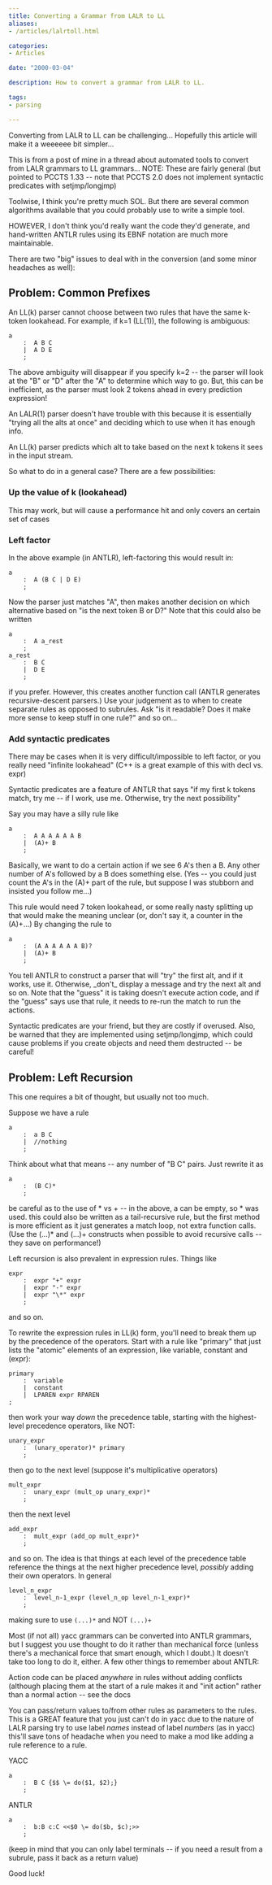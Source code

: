 ```yaml
---
title: Converting a Grammar from LALR to LL
aliases:
- /articles/lalrtoll.html

categories:
- Articles

date: "2000-03-04"

description: How to convert a grammar from LALR to LL.

tags:
- parsing

---
```


Converting from LALR to LL can be challenging... Hopefully this article will make it a weeeeee bit simpler...

<!--more-->

This is from a post of mine in a thread about automated tools to convert from LALR grammars to LL grammars... NOTE: These are fairly general (but pointed to PCCTS 1.33 -- note that PCCTS 2.0 does not implement syntactic predicates with setjmp/longjmp)

Toolwise, I think you're pretty much SOL. But there are several common algorithms available that you could probably use to write a simple tool.

HOWEVER, I don't think you'd really want the code they'd generate, and hand-written ANTLR rules using its EBNF notation are much more maintainable.

There are two "big" issues to deal with in the conversion (and some minor headaches as well):

## Problem: Common Prefixes
    
An LL(k) parser cannot choose between two rules that have the same k-token lookahead. For example, if k=1 (LL(1)), the following is ambiguous:
    
```antlr
a
    :  A B C
    |  A D E
    ;   
```
    
The above ambiguity will disappear if you specify k=2 -- the parser will look at the "B" or "D" after the "A" to determine which way to go. But, this can be inefficient, as the parser must look 2 tokens ahead in every prediction expression!
    
An LALR(1) parser doesn't have trouble with this because it is essentially "trying all the alts at once" and deciding which to use when it has enough info.
    
An LL(k) parser predicts which alt to take based on the next k tokens it sees in the input stream.
    
So what to do in a general case? There are a few possibilities:

### Up the value of k (lookahead)
This may work, but will cause a performance hit and only covers an certain set of cases

### Left factor

In the above example (in ANTLR), left-factoring this would result in:
        
```antlr		
a
    :  A (B C | D E)
    ;
```		
        
Now the parser just matches "A", then makes another decision on which alternative based on "is the next token B or D?" Note that this could also be written

```antlr	    
a
    :  A a_rest
    ;
a_rest
    :  B C
    |  D E
    ;
```

if you prefer. However, this creates another function call (ANTLR generates recursive-descent parsers.) Use your judgement as to when to create separate rules as opposed to subrules. Ask "is it readable? Does it make more sense to keep stuff in one rule?" and so on...
        
### Add syntactic predicates

There may be cases when it is very difficult/impossible to left factor, or you really need "infinite lookahead" (C++ is a great example of this with decl vs. expr) 

Syntactic predicates are a feature of ANTLR that says "if my first k tokens match, try me -- if I work, use me. Otherwise, try the next possibility"
        
Say you may have a silly rule like

```antlr 
a
    :  A A A A A A B
    |  (A)+ B
    ;
```
        
Basically, we want to do a certain action if we see 6 A's then a B. Any other number of A's followed by a B does something else. (Yes -- you could just count the A's in the (A)+ part of the rule, but suppose I was stubborn and insisted you follow me...)
        
This rule would need 7 token lookahead, or some really nasty splitting up that would make the meaning unclear (or, don't say it, a counter in the (A)+...) By changing the rule to

```antlr    
a
    :  (A A A A A A B)?
    |  (A)+ B
    ;
```

You tell ANTLR to construct a parser that will "try" the first alt, and if it works, use it. Otherwise, \_don't\_ display a message and try the next alt and so on. Note that the "guess" it is taking doesn't execute action code, and if the "guess" says use that rule, it needs to re-run the match to run the actions.
        
Syntactic predicates are your friend, but they are costly if overused. Also, be warned that they are implemented using setjmp/longjmp, which could cause problems if you create objects and need them destructed -- be careful!
        
   
## Problem: Left Recursion
    
This one requires a bit of thought, but usually not too much.
    
Suppose we have a rule
    
```antlr
a
    :  a B C
    |  //nothing
    ;
```

Think about what that means -- any number of "B C" pairs. Just rewrite it as

```antlr 
a
    :  (B C)*
    ;
```

be careful as to the use of \* vs + -- in the above, a can be empty, so \* was used. this could also be written as a tail-recursive rule, but the first method is more efficient as it just generates a match loop, not extra function calls. (Use the (...)\* and (...)+ constructs when possible to avoid recursive calls -- they save on performance!)
    
Left recursion is also prevalent in expression rules. Things like

```antlr    
expr
    :  expr "+" expr
    |  expr "-" expr
    |  expr "\*" expr
    ;
```    
and so on.
    
To rewrite the expression rules in LL(k) form, you'll need to break them up by the precedence of the operators. Start with a rule like "primary" that just lists the "atomic" elements of an expression, like variable, constant and (expr):
    
```antlr
primary
    :  variable
    |  constant
    |  LPAREN expr RPAREN
;
```

then work your way _down_ the precedence table, starting with the highest-level precedence operators, like NOT:

```antlr    
unary_expr
    :  (unary_operator)* primary
    ;
```

then go to the next level (suppose it's multiplicative operators)
    
```antlr
mult_expr
    :  unary_expr (mult_op unary_expr)*
    ;
```

then the next level
    
```antlr
add_expr
    :  mult_expr (add_op mult_expr)*
    ;
```

and so on. The idea is that things at each level of the precedence table reference the things at the next higher precedence level, _possibly_ adding their own operators. In general

```antlr    
level_n_expr
    :  level_n-1_expr (level_n_op level_n-1_expr)*
    ;
```

making sure to use `(...)*` and NOT `(...)+`
    
Most (if not all) yacc grammars can be converted into ANTLR grammars, but I suggest you use thought to do it rather than mechanical force (unless there's a mechanical force that smart enough, which I doubt.) It doesn't take too long to do it, either. A few other things to remember about ANTLR:

Action code can be placed _anywhere_ in rules without adding conflicts (although placing them at the start of a rule makes it and "init action" rather than a normal action -- see the docs

You can pass/return values to/from other rules as parameters to the rules. This is a GREAT feature that you just can't do in yacc due to the nature of LALR parsing try to use label _names_ instead of label _numbers_ (as in yacc) this'll save tons of headache when you need to make a mod like adding a rule reference to a rule.

YACC
```
a
    :  B C {$$ \= do($1, $2);}
    ;
```

ANTLR
```
a
    :  b:B c:C <<$0 \= do($b, $c);>>
    ;
```

(keep in mind that you can only label terminals -- if you need a result from a subrule, pass it back as a return value)

Good luck!
